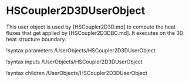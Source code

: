 # HSCoupler2D3DUserObject

This user object is used by [HSCoupler2D3D.md] to compute the heat fluxes
that get applied by [HSCoupler2D3DBC.md]. It executes on the 3D heat structure
boundary.

!syntax parameters /UserObjects/HSCoupler2D3DUserObject

!syntax inputs /UserObjects/HSCoupler2D3DUserObject

!syntax children /UserObjects/HSCoupler2D3DUserObject
